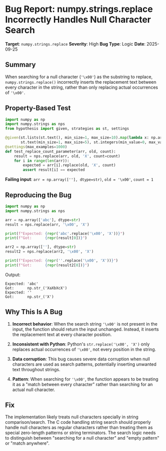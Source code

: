 # Bug Report: numpy.strings.replace Incorrectly Handles Null Character Search

**Target**: `numpy.strings.replace`
**Severity**: High
**Bug Type**: Logic
**Date**: 2025-09-25

## Summary

When searching for a null character (`'\x00'`) as the substring to replace, `numpy.strings.replace()` incorrectly inserts the replacement text between every character in the string, rather than only replacing actual occurrences of `'\x00'`.

## Property-Based Test

```python
import numpy as np
import numpy.strings as nps
from hypothesis import given, strategies as st, settings

@given(st.lists(st.text(), min_size=1, max_size=10).map(lambda x: np.array(x, dtype=str)),
       st.text(min_size=1, max_size=5), st.integers(min_value=0, max_value=10))
@settings(max_examples=1000)
def test_replace_count_parameter(arr, old, count):
    result = nps.replace(arr, old, 'X', count=count)
    for i in range(len(arr)):
        expected = arr[i].replace(old, 'X', count)
        assert result[i] == expected
```

**Failing input**: `arr = np.array([''], dtype=str)`, `old = '\x00'`, `count = 1`

## Reproducing the Bug

```python
import numpy as np
import numpy.strings as nps

arr = np.array(['abc'], dtype=str)
result = nps.replace(arr, '\x00', 'X')

print(f"Expected: {repr('abc'.replace('\x00', 'X'))}")
print(f"Got:      {repr(result[0])}")

arr2 = np.array([''], dtype=str)
result2 = nps.replace(arr2, '\x00', 'X')

print(f"Expected: {repr(''.replace('\x00', 'X'))}")
print(f"Got:      {repr(result2[0])}")
```

Output:
```
Expected: 'abc'
Got:      np.str_('XaXbXcX')
Expected: ''
Got:      np.str_('X')
```

## Why This Is A Bug

1. **Incorrect behavior**: When the search string `'\x00'` is not present in the input, the function should return the input unchanged. Instead, it inserts the replacement text at every character position.

2. **Inconsistent with Python**: Python's `str.replace('\x00', 'X')` only replaces actual occurrences of `'\x00'`, not every position in the string.

3. **Data corruption**: This bug causes severe data corruption when null characters are used as search patterns, potentially inserting unwanted text throughout strings.

4. **Pattern**: When searching for `'\x00'`, the function appears to be treating it as a "match between every character" rather than searching for an actual null character.

## Fix

The implementation likely treats null characters specially in string comparison/search. The C code handling string search should properly handle null characters as regular characters rather than treating them as special zero-length patterns or string terminators. The search logic needs to distinguish between "searching for a null character" and "empty pattern" or "match anywhere".